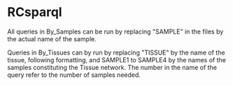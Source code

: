 # RCsparql

All queries in By_Samples can be run by replacing "SAMPLE" in the files by the actual name of the sample.

Queries in By_Tissues can by run by replacing "TISSUE" by the name of the tissue, following formatting, and SAMPLE1 to SAMPLE4 by the names of the samples constituting the Tissue network. The number in the name of the query refer to the number of samples needed.
